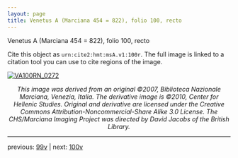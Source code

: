 ```yaml
---
layout: page
title: Venetus A (Marciana 454 = 822), folio 100, recto
---
```


Venetus A (Marciana 454 = 822), folio 100, recto

Cite this object as `urn:cite2:hmt:msA.v1:100r`.  The full image is linked to a citation tool you can use to cite regions of the image.

[![VA100RN_0272](http://www.homermultitext.org/iipsrv?IIIF=/project/homer/pyramidal/deepzoom/hmt/vaimg/2017a/VA100RN_0272.tif/full/800,/0/default.jpg)](http://www.homermultitext.org/ict2/?urn=urn:cite2:hmt:vaimg.2017a:VA100RN_0272) 

<p style="text-align: center; font-style: italic;">This image was derived from an original ©2007, Biblioteca Nazionale Marciana, Venezia, Italia. The derivative image is ©2010, Center for Hellenic Studies. Original and derivative are licensed under the Creative Commons Attribution-Noncommercial-Share Alike 3.0 License. The CHS/Marciana Imaging Project was directed by David Jacobs of the British Library.</p>

---

previous: [99v](../99v/) | next: [100v](../100v/)